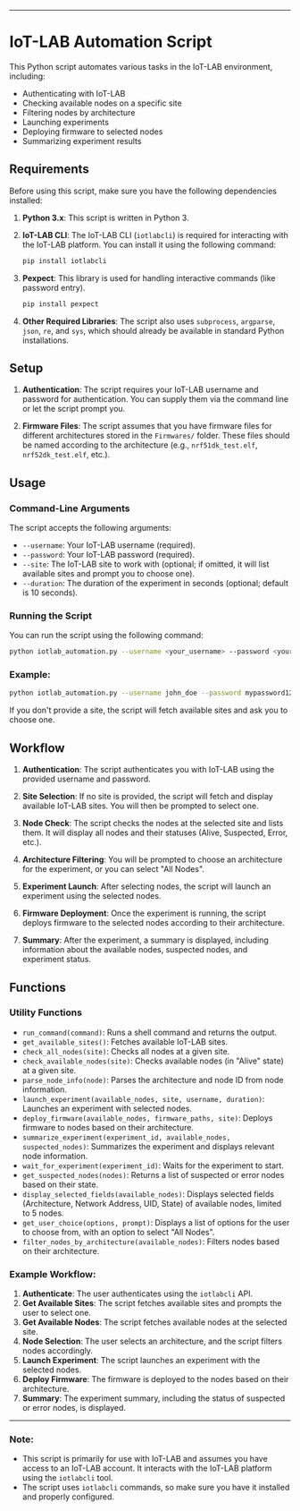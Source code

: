 
---

# IoT-LAB Automation Script

This Python script automates various tasks in the IoT-LAB environment, including:
- Authenticating with IoT-LAB
- Checking available nodes on a specific site
- Filtering nodes by architecture
- Launching experiments
- Deploying firmware to selected nodes
- Summarizing experiment results

## Requirements

Before using this script, make sure you have the following dependencies installed:

1. **Python 3.x**: This script is written in Python 3.
2. **IoT-LAB CLI**: The IoT-LAB CLI (`iotlabcli`) is required for interacting with the IoT-LAB platform. You can install it using the following command:
    ```bash
    pip install iotlabcli
    ```
3. **Pexpect**: This library is used for handling interactive commands (like password entry).
    ```bash
    pip install pexpect
    ```

4. **Other Required Libraries**: The script also uses `subprocess`, `argparse`, `json`, `re`, and `sys`, which should already be available in standard Python installations.

## Setup

1. **Authentication**: The script requires your IoT-LAB username and password for authentication. You can supply them via the command line or let the script prompt you.

2. **Firmware Files**: The script assumes that you have firmware files for different architectures stored in the `Firmwares/` folder. These files should be named according to the architecture (e.g., `nrf51dk_test.elf`, `nrf52dk_test.elf`, etc.).

## Usage

### Command-Line Arguments

The script accepts the following arguments:

- `--username`: Your IoT-LAB username (required).
- `--password`: Your IoT-LAB password (required).
- `--site`: The IoT-LAB site to work with (optional; if omitted, it will list available sites and prompt you to choose one).
- `--duration`: The duration of the experiment in seconds (optional; default is 10 seconds).

### Running the Script

You can run the script using the following command:

```bash
python iotlab_automation.py --username <your_username> --password <your_password> --site <site_name> --duration <experiment_duration>
```

### Example:

```bash
python iotlab_automation.py --username john_doe --password mypassword123 --site lyon --duration 120
```

If you don't provide a site, the script will fetch available sites and ask you to choose one.

## Workflow

1. **Authentication**: The script authenticates you with IoT-LAB using the provided username and password.
   
2. **Site Selection**: If no site is provided, the script will fetch and display available IoT-LAB sites. You will then be prompted to select one.

3. **Node Check**: The script checks the nodes at the selected site and lists them. It will display all nodes and their statuses (Alive, Suspected, Error, etc.).

4. **Architecture Filtering**: You will be prompted to choose an architecture for the experiment, or you can select "All Nodes".

5. **Experiment Launch**: After selecting nodes, the script will launch an experiment using the selected nodes.

6. **Firmware Deployment**: Once the experiment is running, the script deploys firmware to the selected nodes according to their architecture.

7. **Summary**: After the experiment, a summary is displayed, including information about the available nodes, suspected nodes, and experiment status.

## Functions

### Utility Functions

- `run_command(command)`: Runs a shell command and returns the output.
- `get_available_sites()`: Fetches available IoT-LAB sites.
- `check_all_nodes(site)`: Checks all nodes at a given site.
- `check_available_nodes(site)`: Checks available nodes (in "Alive" state) at a given site.
- `parse_node_info(node)`: Parses the architecture and node ID from node information.
- `launch_experiment(available_nodes, site, username, duration)`: Launches an experiment with selected nodes.
- `deploy_firmware(available_nodes, firmware_paths, site)`: Deploys firmware to nodes based on their architecture.
- `summarize_experiment(experiment_id, available_nodes, suspected_nodes)`: Summarizes the experiment and displays relevant node information.
- `wait_for_experiment(experiment_id)`: Waits for the experiment to start.
- `get_suspected_nodes(nodes)`: Returns a list of suspected or error nodes based on their state.
- `display_selected_fields(available_nodes)`: Displays selected fields (Architecture, Network Address, UID, State) of available nodes, limited to 5 nodes.
- `get_user_choice(options, prompt)`: Displays a list of options for the user to choose from, with an option to select "All Nodes".
- `filter_nodes_by_architecture(available_nodes)`: Filters nodes based on their architecture.

### Example Workflow:

1. **Authenticate**: The user authenticates using the `iotlabcli` API.
2. **Get Available Sites**: The script fetches available sites and prompts the user to select one.
3. **Get Available Nodes**: The script fetches available nodes at the selected site.
4. **Node Selection**: The user selects an architecture, and the script filters nodes accordingly.
5. **Launch Experiment**: The script launches an experiment with the selected nodes.
6. **Deploy Firmware**: The firmware is deployed to the nodes based on their architecture.
7. **Summary**: The experiment summary, including the status of suspected or error nodes, is displayed.



---

### Note:
- This script is primarily for use with IoT-LAB and assumes you have access to an IoT-LAB account. It interacts with the IoT-LAB platform using the `iotlabcli` tool.
- The script uses `iotlabcli` commands, so make sure you have it installed and properly configured.
